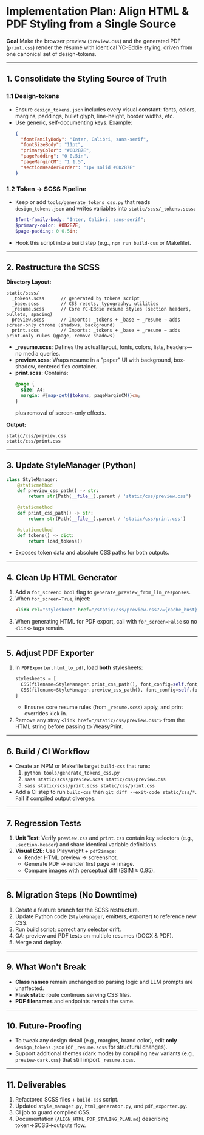 # Implementation Plan: Align HTML & PDF Styling from a Single Source

**Goal**
Make the browser preview (`preview.css`) and the generated PDF (`print.css`) render the résumé with identical YC-Eddie styling, driven from one canonical set of design-tokens.

---
## 1. Consolidate the Styling Source of Truth

### 1.1 Design-tokens
- Ensure `design_tokens.json` includes every visual constant: fonts, colors, margins, paddings, bullet glyph, line-height, border widths, etc.
- Use generic, self-documenting keys. Example:
  ```json
  {
    "fontFamilyBody": "Inter, Calibri, sans-serif",
    "fontSizeBody": "11pt",
    "primaryColor": "#0D2B7E",
    "pagePadding": "0 0.5in",
    "pageMarginCM": "1 1.5",
    "sectionHeaderBorder": "1px solid #0D2B7E"
  }
  ```

### 1.2 Token → SCSS Pipeline
- Keep or add `tools/generate_tokens_css.py` that reads `design_tokens.json` and writes variables into `static/scss/_tokens.scss`:
  ```scss
  $font-family-body: "Inter, Calibri, sans-serif";
  $primary-color: #0D2B7E;
  $page-padding: 0 0.5in;
  ```
- Hook this script into a build step (e.g., `npm run build-css` or Makefile).

---
## 2. Restructure the SCSS

**Directory Layout:**
```
static/scss/
  _tokens.scss      // generated by tokens script
  _base.scss        // CSS resets, typography, utilities
  _resume.scss      // Core YC-Eddie resume styles (section headers, bullets, spacing)
  preview.scss      // Imports: _tokens + _base + _resume → adds screen-only chrome (shadows, background)
  print.scss        // Imports: _tokens + _base + _resume → adds print-only rules (@page, remove shadows)
```

- **_resume.scss**: Defines the actual layout, fonts, colors, lists, headers—no media queries.
- **preview.scss**: Wraps resume in a "paper" UI with background, box-shadow, centered flex container.
- **print.scss**: Contains:
  ```scss
  @page {
    size: A4;
    margin: #{map-get($tokens, pageMarginCM)}cm;
  }
  ```
  plus removal of screen-only effects.

**Output:**
```
static/css/preview.css
static/css/print.css
```

---
## 3. Update StyleManager (Python)
```python
class StyleManager:
    @staticmethod
    def preview_css_path() -> str:
        return str(Path(__file__).parent / 'static/css/preview.css')

    @staticmethod
    def print_css_path() -> str:
        return str(Path(__file__).parent / 'static/css/print.css')

    @staticmethod
    def tokens() -> dict:
        return load_tokens()
```
- Exposes token data and absolute CSS paths for both outputs.

---
## 4. Clean Up HTML Generator
1. Add a `for_screen: bool` flag to `generate_preview_from_llm_responses`.
2. When `for_screen=True`, inject:
   ```html
   <link rel="stylesheet" href="/static/css/preview.css?v={cache_bust}">
   ```
3. When generating HTML for PDF export, call with `for_screen=False` so no `<link>` tags remain.

---
## 5. Adjust PDF Exporter
1. In `PDFExporter.html_to_pdf`, load **both** stylesheets:
   ```python
   stylesheets = [
     CSS(filename=StyleManager.print_css_path(), font_config=self.font_config),
     CSS(filename=StyleManager.preview_css_path(), font_config=self.font_config)
   ]
   ```
   - Ensures core resume rules (from `_resume.scss`) apply, and print overrides kick in.
2. Remove any stray `<link href="/static/css/preview.css">` from the HTML string before passing to WeasyPrint.

---
## 6. Build / CI Workflow
- Create an NPM or Makefile target `build-css` that runs:
  1. `python tools/generate_tokens_css.py`
  2. `sass static/scss/preview.scss static/css/preview.css`
  3. `sass static/scss/print.scss static/css/print.css`
- Add a CI step to run `build-css` then `git diff --exit-code static/css/*`. Fail if compiled output diverges.

---
## 7. Regression Tests
1. **Unit Test**: Verify `preview.css` and `print.css` contain key selectors (e.g., `.section-header`) and share identical variable definitions.
2. **Visual E2E**: Use Playwright + `pdf2image`:
   - Render HTML preview → screenshot.
   - Generate PDF → render first page → image.
   - Compare images with perceptual diff (SSIM ≥ 0.95).

---
## 8. Migration Steps (No Downtime)
1. Create a feature branch for the SCSS restructure.
2. Update Python code (`StyleManager`, emitters, exporter) to reference new CSS.
3. Run build script; correct any selector drift.
4. QA: preview and PDF tests on multiple resumes (DOCX & PDF).
5. Merge and deploy.

---
## 9. What Won't Break
- **Class names** remain unchanged so parsing logic and LLM prompts are unaffected.
- **Flask static** route continues serving CSS files.
- **PDF filenames** and endpoints remain the same.

---
## 10. Future-Proofing
- To tweak any design detail (e.g., margins, brand color), edit **only** `design_tokens.json` (or `_resume.scss` for structural changes).
- Support additional themes (dark mode) by compiling new variants (e.g., `preview-dark.css`) that still import `_resume.scss`.

---
## 11. Deliverables
1. Refactored SCSS files + `build-css` script.  
2. Updated `style_manager.py`, `html_generator.py`, and `pdf_exporter.py`.  
3. CI job to guard compiled CSS.  
4. Documentation (`ALIGN_HTML_PDF_STYLING_PLAN.md`) describing token→SCSS→outputs flow. 
